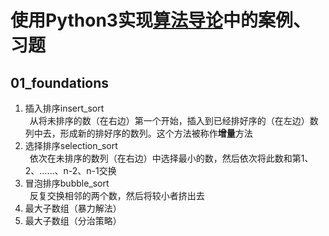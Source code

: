 # 使用Python3实现[算法导论](https://book.douban.com/subject/20432061/)中的案例、习题
## 01_foundations
1. 插入排序insert_sort<br>
&ensp;从将未排序的数（在右边）第一个开始，插入到已经排好序的（在左边）数列中去，形成新的排好序的数列。这个方法被称作**增量**方法
1. 选择排序selection_sort<br>
&ensp;依次在未排序的数列（在右边）中选择最小的数，然后依次将此数和第1、2、……、n-2、n-1交换
1. 冒泡排序bubble_sort<br>
&ensp;反复交换相邻的两个数，然后将较小者挤出去
1. 最大子数组（暴力解法）
1. 最大子数组（分治策略）

